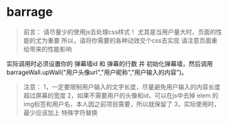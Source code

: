 # barrage
> 前言：
> 请尽量少的使用js去处理css样式！
> 尤其是当用户量大时，页面的性能的尤为重要
> 所以，请将你需要的各种动效交个css去实现
> 请注意页面重绘带来的性能影响

实际调用时必须设置你的 弹幕墙id 和 弹幕的行数 并 初始化弹幕墙，然后调用 barrageWall.upWall("用户头像url","用户昵称","用户输入的内容")。

> 注意：
> 1，一定要限制用户输入的文字长度，尽量避免用户输入的内容长度超过屏幕的宽度
> 2，如果不需要用户的头像和id，可以在js中去掉 elem 的img标签和用户名，本人因之前项目需要，所以就保留了
> 3，实际使用时，最少应该加上 特殊字符替换 
